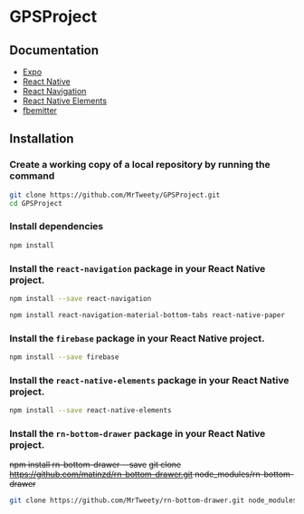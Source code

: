 # GPSProject

## Documentation
- [Expo](https://docs.expo.io/versions/v32.0.0/introduction/installation/)
- [React Native](https://facebook.github.io/react-native/docs/getting-started)
- [React Navigation](https://reactnavigation.org/docs/en/getting-started.html)
- [React Native Elements](https://react-native-training.github.io/react-native-elements/docs/getting_started.html)
- [fbemitter](https://github.com/facebook/emitter)

## Installation
### Create a working copy of a local repository by running the command
```sh
git clone https://github.com/MrTweety/GPSProject.git
cd GPSProject
```
### Install dependencies
```sh
npm install 
```
### Install the `react-navigation` package in your React Native project.
```sh
npm install --save react-navigation

npm install react-navigation-material-bottom-tabs react-native-paper
```
### Install the `firebase` package in your React Native project.
```sh 
npm install --save firebase
```
### Install the `react-native-elements` package in your React Native project.
```sh
npm install --save react-native-elements
```

### Install the `rn-bottom-drawer` package in your React Native project.

~~npm install rn-bottom-drawer --save~~ 
~~git clone https://github.com/matinzd/rn-bottom-drawer.git node_modules/rn-bottom-drawer~~
```sh
git clone https://github.com/MrTweety/rn-bottom-drawer.git node_modules/rn-bottom-drawer
```

